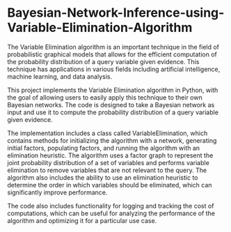 # Bayesian-Network-Inference-using-Variable-Elimination-Algorithm

The Variable Elimination algorithm is an important technique in the field of probabilistic graphical models that allows for the efficient computation of the probability distribution of a query variable given evidence. This technique has applications in various fields including artificial intelligence, machine learning, and data analysis.

This project implements the Variable Elimination algorithm in Python, with the goal of allowing users to easily apply this technique to their own Bayesian networks. The code is designed to take a Bayesian network as input and use it to compute the probability distribution of a query variable given evidence.

The implementation includes a class called VariableElimination, which contains methods for initializing the algorithm with a network, generating initial factors, populating factors, and running the algorithm with an elimination heuristic. The algorithm uses a factor graph to represent the joint probability distribution of a set of variables and performs variable elimination to remove variables that are not relevant to the query. The algorithm also includes the ability to use an elimination heuristic to determine the order in which variables should be eliminated, which can significantly improve performance.

The code also includes functionality for logging and tracking the cost of computations, which can be useful for analyzing the performance of the algorithm and optimizing it for a particular use case.
